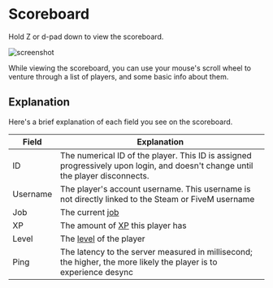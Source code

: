 # Scoreboard
Hold Z or d-pad down to view the scoreboard.

![screenshot](/wiki-content/basics/scoreboard.jpg)


While viewing the scoreboard, you can use your mouse's scroll wheel to venture through a list of players, and some basic info about them.

## Explanation
Here's a brief explanation of each field you see on the scoreboard.

| Field | Explanation |
| --- | --- |
| ID | The numerical ID of the player. This ID is assigned progressively upon login, and doesn't change until the player disconnects. |
| Username | The player's account username. This username is not directly linked to the Steam or FiveM username |
| Job | The current [job](/wiki/basics/jobs) |
| XP | The amount of [XP](/wiki/basics/levels) this player has |
| Level | The [level](/wiki/basics/levels) of the player |
| Ping | The latency to the server measured in millisecond; the higher, the more likely the player is to experience desync |
